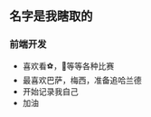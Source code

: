 ## 名字是我瞎取的

### 前端开发

- 喜欢看⚽，🏀等等各种比赛
- 最喜欢巴萨，梅西，准备追哈兰德
- 开始记录我自己
- 加油

<!---
ChrisGuan-xy/ChrisGuan-xy is a ✨ special ✨ repository because its `README.md` (this file) appears on your GitHub profile.
You can click the Preview link to take a look at your changes.
--->
